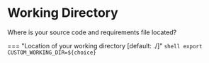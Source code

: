 # Working Directory

Where is your source code and requirements file located?

=== "Location of your working directory [default: ./]"
    ```shell
    export CUSTOM_WORKING_DIR=${choice}
    ```
